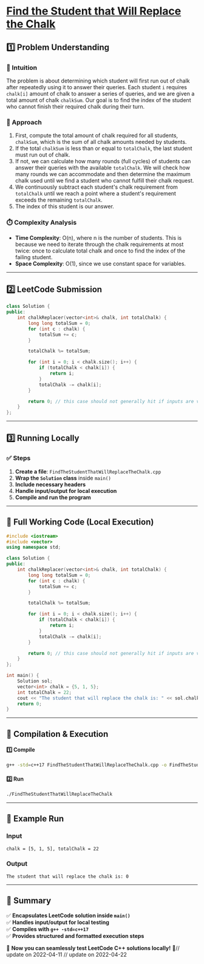 # **[Find the Student that Will Replace the Chalk](https://leetcode.com/problems/find-the-student-that-will-replace-the-chalk/description/)**  

## **1️⃣ Problem Understanding**  
### **📌 Intuition**  
The problem is about determining which student will first run out of chalk after repeatedly using it to answer their queries. Each student `i` requires `chalk[i]` amount of chalk to answer a series of queries, and we are given a total amount of chalk `chalkSum`. Our goal is to find the index of the student who cannot finish their required chalk during their turn.

### **🚀 Approach**  
1. First, compute the total amount of chalk required for all students, `chalkSum`, which is the sum of all chalk amounts needed by students.
2. If the total `chalkSum` is less than or equal to `totalChalk`, the last student must run out of chalk.
3. If not, we can calculate how many rounds (full cycles) of students can answer their queries with the available `totalChalk`. We will check how many rounds we can accommodate and then determine the maximum chalk used until we find a student who cannot fulfill their chalk request.
4. We continuously subtract each student's chalk requirement from `totalChalk` until we reach a point where a student's requirement exceeds the remaining `totalChalk`.
5. The index of this student is our answer.

### **⏱️ Complexity Analysis**  
- **Time Complexity**: O(n), where n is the number of students. This is because we need to iterate through the chalk requirements at most twice: once to calculate total chalk and once to find the index of the failing student.
- **Space Complexity**: O(1), since we use constant space for variables.

---  

## **2️⃣ LeetCode Submission**  
```cpp
class Solution {
public:
    int chalkReplacer(vector<int>& chalk, int totalChalk) {
        long long totalSum = 0;
        for (int c : chalk) {
            totalSum += c;
        }

        totalChalk %= totalSum;

        for (int i = 0; i < chalk.size(); i++) {
            if (totalChalk < chalk[i]) {
                return i;
            }
            totalChalk -= chalk[i];
        }

        return 0; // this case should not generally hit if inputs are valid
    }
};
```  

---  

## **3️⃣ Running Locally**  
### **✅ Steps**  
1. **Create a file**: `FindTheStudentThatWillReplaceTheChalk.cpp`  
2. **Wrap the `Solution` class** inside `main()`  
3. **Include necessary headers**  
4. **Handle input/output for local execution**  
5. **Compile and run the program**  

---  

## **📝 Full Working Code (Local Execution)**  
```cpp
#include <iostream>
#include <vector>
using namespace std;

class Solution {
public:
    int chalkReplacer(vector<int>& chalk, int totalChalk) {
        long long totalSum = 0;
        for (int c : chalk) {
            totalSum += c;
        }

        totalChalk %= totalSum;

        for (int i = 0; i < chalk.size(); i++) {
            if (totalChalk < chalk[i]) {
                return i;
            }
            totalChalk -= chalk[i];
        }

        return 0; // this case should not generally hit if inputs are valid
    }
};

int main() {
    Solution sol;
    vector<int> chalk = {5, 1, 5};
    int totalChalk = 22;
    cout << "The student that will replace the chalk is: " << sol.chalkReplacer(chalk, totalChalk) << endl;
    return 0;
}
```  

---  

## **🔧 Compilation & Execution**  
#### **1️⃣ Compile**  
```bash
g++ -std=c++17 FindTheStudentThatWillReplaceTheChalk.cpp -o FindTheStudentThatWillReplaceTheChalk
```  

#### **2️⃣ Run**  
```bash
./FindTheStudentThatWillReplaceTheChalk
```  

---  

## **🎯 Example Run**  
### **Input**  
```
chalk = [5, 1, 5], totalChalk = 22
```  
### **Output**  
```
The student that will replace the chalk is: 0
```  

---  

## **📌 Summary**  
✅ **Encapsulates LeetCode solution inside `main()`**  
✅ **Handles input/output for local testing**  
✅ **Compiles with `g++ -std=c++17`**  
✅ **Provides structured and formatted execution steps**  

🚀 **Now you can seamlessly test LeetCode C++ solutions locally!** 🚀// update on 2022-04-11
// update on 2022-04-22
